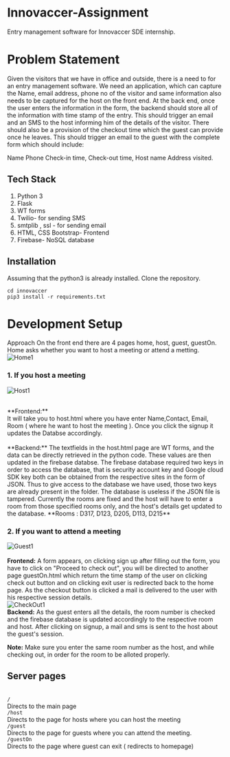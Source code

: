 # Innovaccer-Assignment
Entry management software for Innovaccer SDE internship.

# Problem Statement
Given the visitors that we have in office and outside, there is a need to for an entry management software.
We need an application, which can capture the Name, email address, phone no of the visitor and same information also needs to be captured for the host on the front end. At the back end, once the user enters the information in the form, the backend should store all of the information with time stamp of the entry. This should trigger an email and an SMS to the host informing him of the details of the visitor. There should also be a provision of the checkout time which the guest can provide once he leaves. This should trigger an email to the guest with the complete form which should include:

Name
Phone
Check-in time,
Check-out time,
Host name
Address visited.
## Tech Stack

1. Python 3
2. Flask
3. WT forms
4. Twilio- for sending SMS
5. smtplib , ssl - for sending email
6. HTML, CSS Bootstrap- Frontend
7. Firebase- NoSQL database

## Installation
Assuming that the python3 is already installed. Clone the repository.

```
cd innovaccer
pip3 install -r requirements.txt
```

# Development Setup
Approach On the front end there are 4 pages home, host, guest, guestOn. Home asks whether you want to host a meeting or attend a metting. <br/>
![Home1](https://user-images.githubusercontent.com/41595533/69910726-1d43e600-1436-11ea-9c3e-c5e7c730251d.JPG)

### 1. If you host a meeting<br/>
![Host1](https://user-images.githubusercontent.com/41595533/69910727-1ddc7c80-1436-11ea-8803-f57be18f6eb4.JPG)

<br/>
**Frontend:**
<br/>It will take you to host.html where you have enter Name,Contact, Email, Room ( where he want to host the meeting ). Once you click the signup it updates the Databse accordingly.
<br/>
<br/>
**Backend:** The textfields in the host.html page are WT forms, and the data can be directly retrieved in the python code. These values are then updated in the firebase databse. The firebase database required two keys in order to access the database, that is security account key and Google cloud SDK key both can be obtained from the respective sites in the form of JSON. Thus to give access to the database we have used, those two keys are already present in the folder. The database is useless if the JSON file is tampered. Currently the rooms are fixed and the host will have to enter a room from those specified rooms only, and the host's details get updated to the database. 
**Rooms : D317, D123, D205, D113, D215**

### 2. If you want to attend a meeting<br/>
![Guest1](https://user-images.githubusercontent.com/41595533/69910725-1d43e600-1436-11ea-9a63-e8992210f041.JPG)
<br/>
<br/>**Frontend:** A form appears, on clicking sign up after filling out the form, you have to click on "Proceed to check out", you will be directed to another page guestOn.html which return the time stamp of the user on clicking check out button and on clicking exit user is redirected back to the home page. As the checkout button is clicked a mail is delivered to the user with his respective session details.<br/>
![CheckOut1](https://user-images.githubusercontent.com/41595533/69910724-1d43e600-1436-11ea-9e15-7a9fb37a5c62.JPG)
<br/>**Backend:** As the guest enters all the details, the room number is checked and the firebase database is updated accordingly to the respective room and host. After clicking on signup, a mail and sms is sent to the host about the guest's session.

**Note:** Make sure you enter the same room number as the host, and while checking out, in order for the room to be alloted properly.

## Server pages
<br/> ```/ ```
<br/>Directs to the main page
<br/> ```/host ```
<br/>Directs to the page for hosts where you can host the meeting
<br/> ```/guest ```
<br/>Directs to the page for guests where you can attend the meeting.
<br/> ```/guestOn ```
<br/>Directs to the page where guest can exit ( redirects to homepage)
